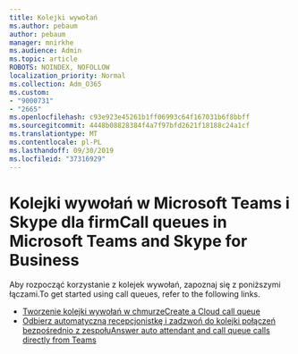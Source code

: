 ```yaml
---
title: Kolejki wywołań
ms.author: pebaum
author: pebaum
manager: mnirkhe
ms.audience: Admin
ms.topic: article
ROBOTS: NOINDEX, NOFOLLOW
localization_priority: Normal
ms.collection: Adm_O365
ms.custom:
- "9000731"
- "2665"
ms.openlocfilehash: c93e923e45261b1ff06993c64f167031b6f8bbff
ms.sourcegitcommit: 4448b08828384f4a7f97bfd2621f18188c24a1cf
ms.translationtype: MT
ms.contentlocale: pl-PL
ms.lasthandoff: 09/30/2019
ms.locfileid: "37316929"
---
```

# <a name="call-queues-in-microsoft-teams-and-skype-for-business"></a><span data-ttu-id="2a56a-102">Kolejki wywołań w Microsoft Teams i Skype dla firm</span><span class="sxs-lookup"><span data-stu-id="2a56a-102">Call queues in Microsoft Teams and Skype for Business</span></span> 

<span data-ttu-id="2a56a-103">Aby rozpocząć korzystanie z kolejek wywołań, zapoznaj się z poniższymi łączami.</span><span class="sxs-lookup"><span data-stu-id="2a56a-103">To get started using call queues, refer to the following links.</span></span>

- [<span data-ttu-id="2a56a-104">Tworzenie kolejki wywołań w chmurze</span><span class="sxs-lookup"><span data-stu-id="2a56a-104">Create a Cloud call queue</span></span>](https://docs.microsoft.com/microsoftteams/create-a-phone-system-call-queue)
- [<span data-ttu-id="2a56a-105">Odbierz automatyczną recepcjonistkę i zadzwoń do kolejki połączeń bezpośrednio z zespołu</span><span class="sxs-lookup"><span data-stu-id="2a56a-105">Answer auto attendant and call queue calls directly from Teams</span></span>](https://docs.microsoft.com/microsoftteams/answer-auto-attendant-and-call-queue-calls)